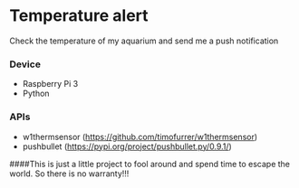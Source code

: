 

# Temperature alert
Check the temperature of my aquarium and send me a push notification

### Device
* Raspberry Pi 3
* Python

### APIs
* w1thermsensor (https://github.com/timofurrer/w1thermsensor)
* pushbullet (https://pypi.org/project/pushbullet.py/0.9.1/)

####This is just a little project to fool around and spend time to escape the world. So there is no warranty!!!